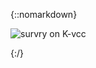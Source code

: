 

{::nomarkdown}

<img
    src="../images/K-VCC(K-Blocks).svg"
    alt="survry on K-vcc"
/>

{:/}




